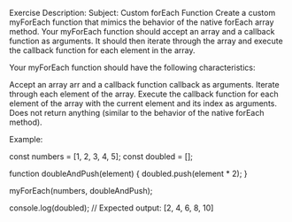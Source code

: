 Exercise Description: Subject: Custom forEach Function
Create a custom myForEach function that mimics the behavior of the native forEach array method. Your myForEach function should accept an array and a callback function as arguments. It should then iterate through the array and execute the callback function for each element in the array.

Your myForEach function should have the following characteristics:

Accept an array arr and a callback function callback as arguments.
Iterate through each element of the array.
Execute the callback function for each element of the array with the current element and its index as arguments.
Does not return anything (similar to the behavior of the native forEach method).


Example:

const numbers = [1, 2, 3, 4, 5];
const doubled = [];

function doubleAndPush(element) {
  doubled.push(element * 2);
}

myForEach(numbers, doubleAndPush);

console.log(doubled); // Expected output: [2, 4, 6, 8, 10]
